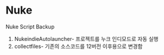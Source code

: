 # Nuke
Nuke Script Backup

1. NukeindieAutolauncher- 프로젝트를 누크 인디모드로 자동 실행
2. collectfiles- 기존의 소스코드를 12버전 이후용으로 변경함
